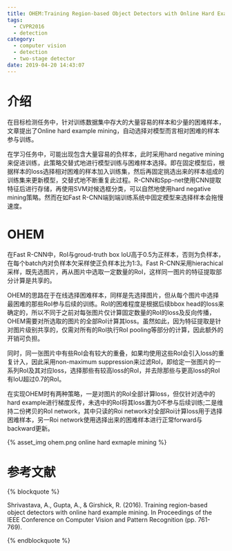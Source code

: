 ```yaml
---
title: OHEM:Training Region-based Object Detectors with Online Hard Example Mining
tags:
  - CVPR2016
  - detection
category:
  - computer vision
  - detection
  - two-stage detector
date: 2019-04-20 14:43:07
---
```


# 介绍

在目标检测任务中，针对训练数据集中存大的大量容易的样本和少量的困难样本，文章提出了Online hard example mining，自动选择对模型而言相对困难的样本参与训练。

在学习任务中，可能出现包含大量容易的负样本，此时采用hard negative mining来促进训练，此策略交替式地进行模型训练与困难样本选择。即在固定模型后，根据样本的loss选择相对困难的样本加入训练集，然后再固定挑选出来的样本组成的训练集来更新模型，交替式地不断重复此过程。R-CNN和Spp-net使用CNN提取特征后进行存储，再使用SVM对候选框分类，可以自然地使用hard negative mining策略。然而在如Fast
R-CNN端到端训练系统中固定模型来选择样本会拖慢速度。

# OHEM

在Fast R-CNN中，RoI与groud-truth box IoU高于0.5为正样本，否则为负样本，在每个batch内对负样本欠采样使正负样本比为1:3。Fast R-CNN采用hierachical采样，既先选图片，再从图片中选取一定数量的RoI，这样同一图片的特征提取部分计算是共享的。

OHEM的思路在于在线选择困难样本，同样是先选择图片，但从每个图片中选择最困难的那些RoI参与后续的训练。RoI的困难程度是根据后续bbox head的loss来确定的，所以不同于之前对每张图片仅计算固定数量的RoI的loss及反向传播，OHEM需要对所选取的图片的全部RoI计算其loss。虽然如此，因为特征提取是针对图片级别共享的，仅需对所有的RoI执行RoI pooling等部分的计算，因此额外的开销可负担。

同时，同一张图片中有些RoI会有较大的重叠，如果均使用这些RoI会引入loss的重复计入，因此采用non-maximum suppression来过滤RoI，即给定一张图片的一系列RoI及其对应loss，选择那些有较高loss的RoI，并去除那些与更高loss的RoI有IoU超过0.7的RoI。

在实现OHEM时有两种策略，一是对图片的RoI全部计算loss，但仅针对选中的hard example进行梯度反传，未选中的RoI将其loss置为0不参与后续训练;二是维持二份拷贝的RoI network，其中只读的Roi network对全部Roi计算loss用于选择困难样本，另一Roi network使用选择出来的困难样本进行正常forward与backward更新。

{% asset_img ohem.png online hard exmaple mining %}

# 参考文献

{% blockquote %}

Shrivastava, A., Gupta, A., & Girshick, R. (2016). Training region-based object detectors with online hard example mining. In Proceedings of the IEEE Conference on Computer Vision and Pattern Recognition (pp. 761-769).

{% endblockquote %}
